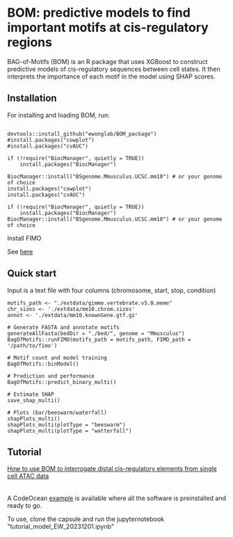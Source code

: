 # BOM: predictive models to find important motifs at cis-regulatory regions 
BAG-of-Motifs (BOM) is an R package that uses XGBoost to construct predictive models of cis-regulatory sequences between cell states. It then interprets the importance of each motif in the model using SHAP scores.

## Installation

For installing and loading BOM, run:
```

devtools::install_github("ewonglab/BOM_package")
#install.packages("cowplot")
#install.packages("cvAUC")

if (!require("BiocManager", quietly = TRUE))
    install.packages("BiocManager")

BiocManager::install("BSgenome.Mmusculus.UCSC.mm10") # or your genome of choice
install.packages("cowplot")
install.packages("cvAUC")

if (!require("BiocManager", quietly = TRUE))
    install.packages("BiocManager")
BiocManager::install("BSgenome.Mmusculus.UCSC.mm10") # or your genome of choice
```
Install FIMO 

See <a href="https://meme-suite.org/meme/doc/install.html"> here </a> 

## Quick start

Input is a text file with four columns (chromosome, start, stop, condition)

```
motifs_path <- "./extdata/gimme.vertebrate.v5.0.meme"
chr_sizes <- './extdata/mm10.chrom.sizes'
annot <- './extdata/mm10.knownGene.gtf.gz'
                    
# Generate FASTA and annotate motifs
generateAllFasta(bedDir = "./bed/", genome = "Mmusculus")
BagOfMotifs::runFIMO(motifs_path = motifs_path, FIMO_path = '/path/to/fimo')

# Motif count and model training
BagOfMotifs::binModel()

# Prediction and performance
BagOfMotifs::predict_binary_multi()

# Estimate SHAP 
save_shap_multi()

# Plots (bar/beeswarm/waterfall)
shapPlots_multi()
shapPlots_multi(plotType = "beeswarm")
shapPlots_multi(plotType = "watterfall")

```


## Tutorial

<a href="tutorial.html"> How to use BOM to interrogate distal cis-regulatory elements from single cell ATAC data </a>  
<br>
<br>
A CodeOcean <a href="https://codeocean.com/capsule/4079053/tree"> example</a> is available where all the software is preinstalled and ready to go.
 
To use, clone the capsule and run the jupyternotebook "tutorial_model_EW_20231201.ipynb"
